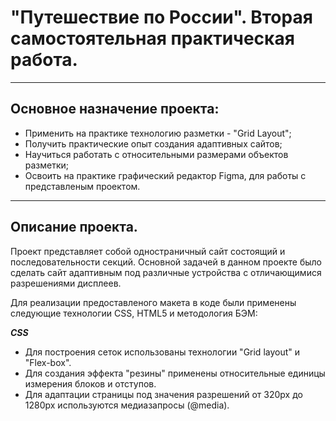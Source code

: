 # **"Путешествие по России". Вторая самостоятельная практическая работа.**
***
##  Основное назначение проекта:
* Применить на практике технологию разметки - "Grid Layout";
* Получить практические опыт создания адаптивных сайтов;
* Научиться работать с относительными размерами объектов разметки;
* Освоить на практике графический редактор Figma, для работы с представленым проектом.
***
##  Описание проекта.
Проект представляет собой одностраничный сайт состоящий и последовательности секций. Основной задачей в данном проекте было сделать сайт адаптивным под различные устройства с отличающимися разрешениями дисплеев. 

Для реализации предоставленого макета в коде были применены следующие технологии CSS, HTML5 и методология БЭМ:
 
 ***CSS***
* Для построения сеток использованы технологии "Grid layout" и "Flex-box".
* Для создания эффекта "резины" применены относительные единицы измерения блоков и отступов. 
* Для адаптации страницы под значения разрешений от 320px до 1280px используются медиазапросы (@media).